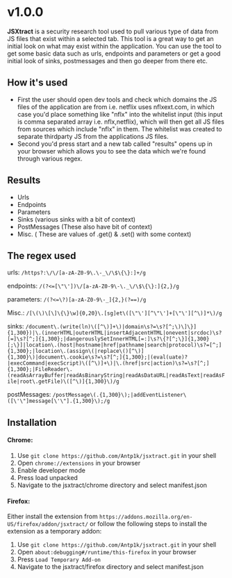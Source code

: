 # v1.0.0
**JSXtract** is a security research tool used to pull various type of data from JS files that exist within a selected tab. This tool is a great way to get an initial look on what may exist within the application. You can use the tool to get some basic data such as urls, endpoints and parameters or get a good initial look of sinks, postmessages and then go deeper from there etc.

## How it's used
- First the user should open dev tools and check which domains the JS files of the application are from i.e. netflix uses nflxext.com, in which case you'd place something like "nflx" into the whitelist input (this input is comma separated array i.e. nflx,netflix), which will then get all JS files from sources which include "nflx" in them. The whitelist was created to separate thirdparty JS from the applications JS files.
- Second you'd press start and a new tab called "results" opens up in your browser which allows you to see the data which we're found through various regex.

## Results
- Urls
- Endpoints
- Parameters
- Sinks (various sinks with a bit of context)
- PostMessages (These also have bit of context)
- Misc. ( These are values of .get() & .set() with some context)

## The regex used
urls: `/https?:\/\/[a-zA-Z0-9\.\-_\/\$\{\}:]+/g`

endpoints: `/(?<=[\"\'])\/[a-zA-Z0-9\-\._\/\$\{\}:]{2,}/g`

parameters: `/(?<=\?)[a-zA-Z0-9\-_]{2,}(?==)/g`

Misc.: `/[\(\)\[\]\{\}\w]{0,20}\.[sg]et\([\"\'][^\"\']+[\"\'][^\)]*\)/g`

sinks: `/document\.(write(ln)\([^\)]+\)|domain\s?=\s?[^;\)\]\}]{1,300})|\.(innerHTML|outerHTML|insertAdjacentHTML|onevent|srcdoc)\s?[=]\s?[^;]{1,300};|dangerouslySetInnerHTML[=:]\s?\{?[^;\}]{1,300}[;\}]|location\.(host|hostname|href|pathname|search|protocol)\s?=[^;]{1,300};|location\.(assign\(|replace\()[^\)]{1,300}\)|document\.cookie\s?=\s?[^;]{1,300};|(eval(uate)?|execCommand|execScript)\([^\)]+\)|\.(href|src|action)\s?=\s?[^;]{1,300};|FileReader\.(readAsArrayBuffer|readAsBinaryString|readAsDataURL|readAsText|readAsFile|root\.getFile)\([^\)]{1,300}\)/g`

postMessages: `/postMessage\(.{1,300}\);|addEventListener\([\'\"]message[\'\"].{1,300}\);/g`

## Installation
#### Chrome:
1. Use `git clone https://github.com/Antp1k/jsxtract.git` in your shell
2. Open `chrome://extensions` in your browser
3. Enable developer mode
4. Press load unpacked
5. Navigate to the jsxtract/chrome directory and select manifest.json

#### Firefox:
Either install the extension from `https://addons.mozilla.org/en-US/firefox/addon/jsxtract/`
or follow the following steps to install the extension as a temporary addon:
1. Use `git clone https://github.com/Antp1k/jsxtract.git` in your shell
2. Open `about:debugging#/runtime/this-firefox` in your browser
3. Press `Load Temporary Add-on`
4. Navigate to the jsxtract/firefox directory and select manifest.json
